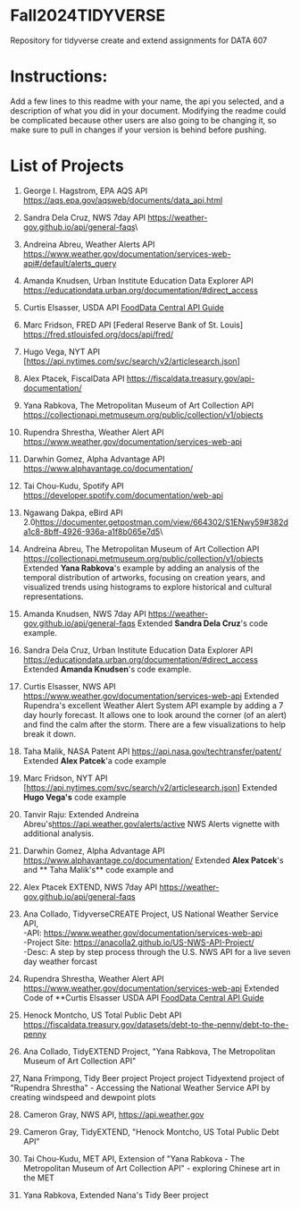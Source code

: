 # Fall2024TIDYVERSE

Repository for tidyverse create and extend assignments for DATA 607

# Instructions:

Add a few lines to this readme with your name, the api you selected, and a description of what you did in your document. Modifying the readme could be complicated because other users are also going to be changing it, so make sure to pull in changes if your version is behind before pushing.

# List of Projects

1.  George I. Hagstrom, EPA AQS API <https://aqs.epa.gov/aqsweb/documents/data_api.html>

2.  Sandra Dela Cruz, NWS 7day API <https://weather-gov.github.io/api/general-faqs>\

3.  Andreina Abreu, Weather Alerts API <https://www.weather.gov/documentation/services-web-api#/default/alerts_query>

4.  Amanda Knudsen, Urban Institute Education Data Explorer API <https://educationdata.urban.org/documentation/#direct_access>

5.  Curtis Elsasser, USDA API [FoodData Central API Guide](https://fdc.nal.usda.gov/api-guide.html)

6.  Marc Fridson, FRED API [Federal Reserve Bank of St. Louis] <https://fred.stlouisfed.org/docs/api/fred/>

7.  Hugo Vega, NYT API [<https://api.nytimes.com/svc/search/v2/articlesearch.json>]

8.  Alex Ptacek, FiscalData API <https://fiscaldata.treasury.gov/api-documentation/>

9.  Yana Rabkova, The Metropolitan Museum of Art Collection API <https://collectionapi.metmuseum.org/public/collection/v1/objects>

10. Rupendra Shrestha, Weather Alert API <https://www.weather.gov/documentation/services-web-api>

11. Darwhin Gomez, Alpha Advantage API <https://www.alphavantage.co/documentation/>

12. Tai Chou-Kudu, Spotify API <https://developer.spotify.com/documentation/web-api>

13. Ngawang Dakpa, eBird API 2.0<https://documenter.getpostman.com/view/664302/S1ENwy59#382da1c8-8bff-4926-936a-a1f8b065e7d5>\

14. Andreina Abreu, The Metropolitan Museum of Art Collection API <https://collectionapi.metmuseum.org/public/collection/v1/objects> Extended **Yana Rabkova**'s example by adding an analysis of the temporal distribution of artworks, focusing on creation years, and visualized trends using histograms to explore historical and cultural representations.

15. Amanda Knudsen, NWS 7day API <https://weather-gov.github.io/api/general-faqs> Extended **Sandra Dela Cruz**'s code example.

16. Sandra Dela Cruz, Urban Institute Education Data Explorer API <https://educationdata.urban.org/documentation/#direct_access> Extended **Amanda Knudsen**'s code example.

17. Curtis Elsasser, NWS API <https://www.weather.gov/documentation/services-web-api> Extended Rupendra's excellent Weather Alert System API example by adding a 7 day hourly forecast. It allows one to look around the corner (of an alert) and find the calm after the storm. There are a few visualizations to help break it down.

18. Taha Malik, NASA Patent API <https://api.nasa.gov/techtransfer/patent/> Extended **Alex Patcek**'a code example

19. Marc Fridson, NYT API [<https://api.nytimes.com/svc/search/v2/articlesearch.json>] Extended **Hugo Vega's** code example


20. Tanvir Raju: Extended Andreina Abreu's<https://api.weather.gov/alerts/active> NWS Alerts vignette with additional analysis.


20. Darwhin Gomez, Alpha Advantage API <https://www.alphavantage.co/documentation/> Extended **Alex Patcek**'s and \*\* Taha Malik's\*\* code example and

21. Alex Ptacek EXTEND, NWS 7day API <https://weather-gov.github.io/api/general-faqs>

22. Ana Collado, TidyverseCREATE Project, US National Weather Service API,<br>
    -API: <https://www.weather.gov/documentation/services-web-api> <br>
    -Project Site: <https://anacolla2.github.io/US-NWS-API-Project/> <br>
    -Desc: A step by step process through the U.S. NWS API for a live seven day weather forcast
    
24. Rupendra Shrestha, Weather Alert API <https://www.weather.gov/documentation/services-web-api> Extended Code of **Curtis Elsasser 
    USDA API [FoodData Central API Guide](https://fdc.nal.usda.gov/api-guide.html)

25. Henock Montcho, US Total Public Debt API <https://fiscaldata.treasury.gov/datasets/debt-to-the-penny/debt-to-the-penny>

26. Ana Collado, TidyEXTEND Project, "Yana Rabkova, The Metropolitan Museum of Art Collection API"

27, Nana Frimpong, Tidy Beer project Project project 
Tidyextend project of "Rupendra Shrestha" - Accessing the National Weather Service API  by creating windspeed and dewpoint plots

28. Cameron Gray, NWS API, <https://api.weather.gov>

29. Cameron Gray, TidyEXTEND, "Henock Montcho, US Total Public Debt API"

30. Tai Chou-Kudu, MET API, Extension of "Yana Rabkova - The Metropolitan Museum of Art Collection API" - exploring Chinese art in the MET

31. Yana Rabkova, Extended Nana's Tidy Beer project 
